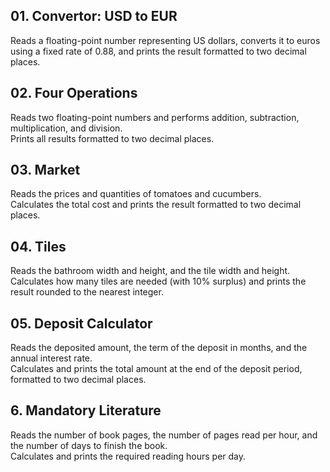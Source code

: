 ## 01. Convertor: USD to EUR  
Reads a floating-point number representing US dollars, converts it to euros using a fixed rate of 0.88, and prints the result formatted to two decimal places.

## 02. Four Operations  
Reads two floating-point numbers and performs addition, subtraction, multiplication, and division.  
Prints all results formatted to two decimal places.

## 03. Market  
Reads the prices and quantities of tomatoes and cucumbers.  
Calculates the total cost and prints the result formatted to two decimal places.  

## 04. Tiles  
Reads the bathroom width and height, and the tile width and height.  
Calculates how many tiles are needed (with 10% surplus) and prints the result rounded to the nearest integer.  

## 05. Deposit Calculator  
Reads the deposited amount, the term of the deposit in months, and the annual interest rate.  
Calculates and prints the total amount at the end of the deposit period, formatted to two decimal places.  

## 6. Mandatory Literature  
Reads the number of book pages, the number of pages read per hour, and the number of days to finish the book.  
Calculates and prints the required reading hours per day.  


